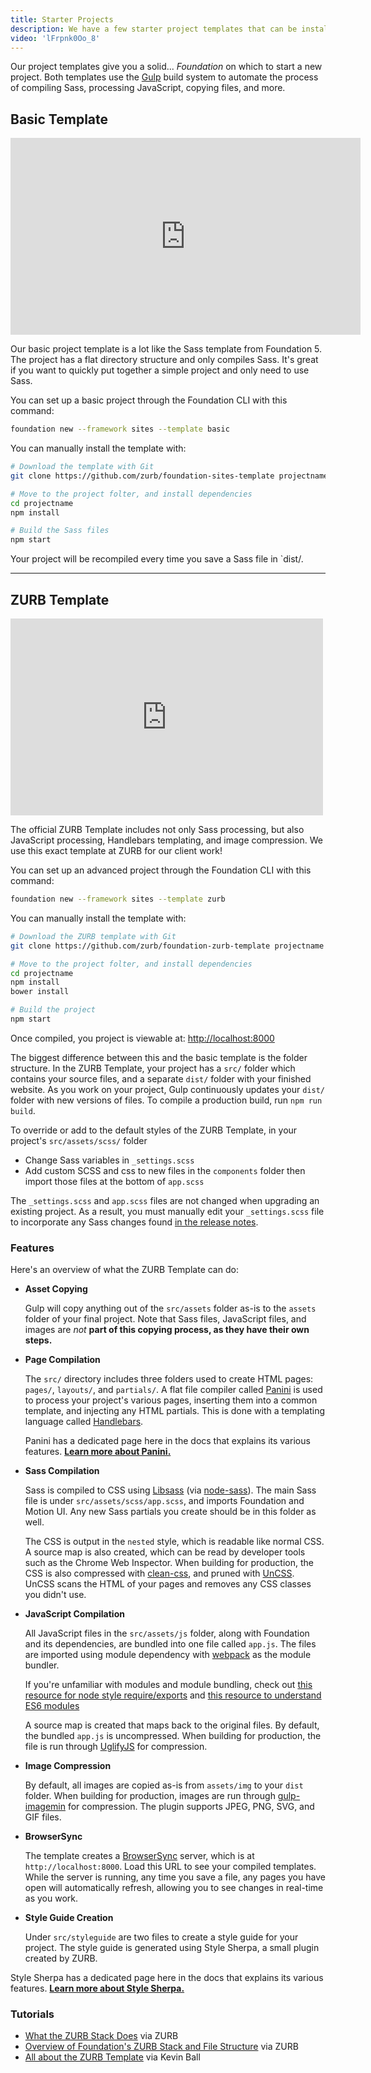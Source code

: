 ```yaml
---
title: Starter Projects
description: We have a few starter project templates that can be installed with the Foundation CLI. You can also download them manually!
video: 'lFrpnk0Oo_8'
---
```



Our project templates give you a solid... *Foundation* on which to start a new project. Both templates use the [Gulp](http://gulpjs.com) build system to automate the process of compiling Sass, processing JavaScript, copying files, and more.

## Basic Template

<div class="responsive-embed widescreen mb1">
  <iframe width="560" height="315" src="https://www.youtube.com/embed/ofSZUKkjPRY" frameborder="0" allowfullscreen></iframe>
  <a id="docs-mobile-video-link" class="docs-mobile-video" target="_blank" href="https://youtu.be/ofSZUKkjPRY"></a>
</div>

Our basic project template is a lot like the Sass template from Foundation 5. The project has a flat directory structure and only compiles Sass. It's great if you want to quickly put together a simple project and only need to use Sass.

You can set up a basic project through the Foundation CLI with this command:

```bash
foundation new --framework sites --template basic
```

You can manually install the template with:
 ```bash
# Download the template with Git
git clone https://github.com/zurb/foundation-sites-template projectname

# Move to the project folter, and install dependencies
cd projectname
npm install

# Build the Sass files
npm start
```

Your project will be recompiled every time you save a Sass file in `dist/.

---

## ZURB Template

<div class="responsive-embed widescreen mb1">
  <iframe id="zurb-template-starter" data-linkable-video='3Uj74uJ3GSQ' width="500" height="315" src="https://www.youtube.com/embed/3Uj74uJ3GSQ?enablejsapi=1" enablejsapi="1" frameborder="0" allowfullscreen ></iframe>
  <a id="docs-mobile-video-link" class="docs-mobile-video" target="_blank" href="https://www.youtube.com/watch?v=3Uj74uJ3GSQ"></a>
</div>

The official ZURB Template includes not only Sass processing, but also JavaScript processing, Handlebars templating, and image compression. We use this exact template at ZURB for our client work!

You can set up an advanced project through the Foundation CLI with this command:

```bash
foundation new --framework sites --template zurb
```

You can manually install the template with:
```bash
# Download the ZURB template with Git
git clone https://github.com/zurb/foundation-zurb-template projectname

# Move to the project folter, and install dependencies
cd projectname
npm install
bower install

# Build the project
npm start
```

Once compiled, you project is viewable at: <a class="button primary" href="http://localhost:8000" target="_blank">http://localhost:8000</a>

The biggest difference between this and the basic template is the folder structure. In the ZURB Template, your project has a `src/` folder which contains your source files, and a separate `dist/` folder with your finished website. As you work on your project, Gulp continuously updates your `dist/` folder with new versions of files. To compile a production build, run `npm run build`.

To override or add to the default styles of the ZURB Template, in your project's `src/assets/scss/` folder
 - Change Sass variables in `_settings.scss`
 - Add custom SCSS and css to new files in the `components` folder then import those files at the bottom of `app.scss`

The `_settings.scss` and `app.scss` files are not changed when upgrading an existing project. As a result, you must manually edit your `_settings.scss` file to incorporate any Sass changes found [in the release notes](https://github.com/zurb/foundation-sites/releases).

### Features

Here's an overview of what the ZURB Template can do:

* **Asset Copying**

  Gulp will copy anything out of the `src/assets` folder as-is to the `assets` folder of your final project. Note that Sass files, JavaScript files, and images are *not* **part of this copying process, as they have their own steps.**
  

* **Page Compilation**

  The `src/` directory includes three folders used to create HTML pages: `pages/`, `layouts/`, and `partials/`. A flat file compiler called [Panini](panini.html) is used to process your project's various pages, inserting them into a common template, and injecting any HTML partials. This is done with a templating language called [Handlebars](http://handlebarsjs.com/).

  Panini has a dedicated page here in the docs that explains its various features. **[Learn more about Panini.](panini.html)**

* **Sass Compilation**

  Sass is compiled to CSS using [Libsass](http://sass-lang.com/libsass) (via [node-sass](https://github.com/sass/node-sass)). The main Sass file is under `src/assets/scss/app.scss`, and imports Foundation and Motion UI. Any new Sass partials you create should be in this folder as well.

  The CSS is output in the `nested` style, which is readable like normal CSS. A source map is also created, which can be read by developer tools such as the Chrome Web Inspector. When building for production, the CSS is also compressed with [clean-css](https://github.com/jakubpawlowicz/clean-css/issues), and pruned with [UnCSS](https://github.com/giakki/uncss). UnCSS scans the HTML of your pages and removes any CSS classes you didn't use.

* **JavaScript Compilation**

  All JavaScript files in the `src/assets/js` folder, along with Foundation and its dependencies, are bundled into one file called `app.js`. The files are imported using module dependency with [webpack](https://webpack.js.org/) as the module bundler.

  If you're unfamiliar with modules and module bundling, check out [this resource for node style require/exports](http://openmymind.net/2012/2/3/Node-Require-and-Exports/) and [this resource to understand ES6 modules](http://exploringjs.com/es6/ch_modules.html)

  A source map is created that maps back to the original files. By default, the bundled `app.js` is uncompressed. When building for production, the file is run through [UglifyJS](https://github.com/mishoo/UglifyJS) for compression.

* **Image Compression**

  By default, all images are copied as-is from `assets/img` to your `dist` folder. When building for production, images are run through [gulp-imagemin](https://github.com/sindresorhus/gulp-imagemin) for compression. The plugin supports JPEG, PNG, SVG, and GIF files.

* **BrowserSync**

  The template creates a [BrowserSync](http://www.browsersync.io/) server, which is at `http://localhost:8000`. Load this URL to see your compiled templates. While the server is running, any time you save a file, any pages you have open will automatically refresh, allowing you to see changes in real-time as you work.

* **Style Guide Creation**

  Under `src/styleguide` are two files to create a style guide for your project. The style guide is generated using Style Sherpa, a small plugin created by ZURB.

Style Sherpa has a dedicated page here in the docs that explains its various features. **[Learn more about Style Sherpa.](style-sherpa.html)**

### Tutorials

- [What the ZURB Stack Does](https://foundation.zurb.com/learn/foundation-6-zurb-stack-part-1.html) via ZURB
- [Overview of Foundation's ZURB Stack and File Structure](https://foundation.zurb.com/learn/foundation-6-stack-file-structure.html) via ZURB
- [All about the ZURB Template](https://zendev.com/2017/09/05/front-end-development-kickstarter-zurb-template.html#scss) via Kevin Ball
